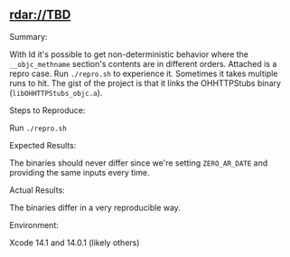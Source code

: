 ## <rdar://TBD>

Summary:

With ld it's possible to get non-deterministic behavior where the
`__objc_methname` section's contents are in different orders. Attached is a
repro case. Run `./repro.sh` to experience it. Sometimes it takes multiple
runs to hit. The gist of the project is that it links the OHHTTPStubs binary
(`libOHHTTPStubs_objc.a`).

Steps to Reproduce:

Run `./repro.sh`

Expected Results:

The binaries should never differ since we're setting `ZERO_AR_DATE` and
providing the same inputs every time.

Actual Results:

The binaries differ in a very reproducible way.

Environment:

Xcode 14.1 and 14.0.1 (likely others)
